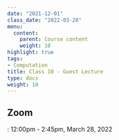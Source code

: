 ```yaml
---
date: "2021-12-01"
class_date: "2022-03-28"
menu:
  content:
    parent: Course content
    weight: 10
highlight: true
tags:
- Computation
title: Class 10 - Guest Lecture
type: docs
weight: 10
---
```


## Zoom

<a href="https://uncc.zoom.us/j/93339403054"><i class="fas fa-video fa-lg"></i></a>: 12:00pm - 2:45pm, March 28, 2022